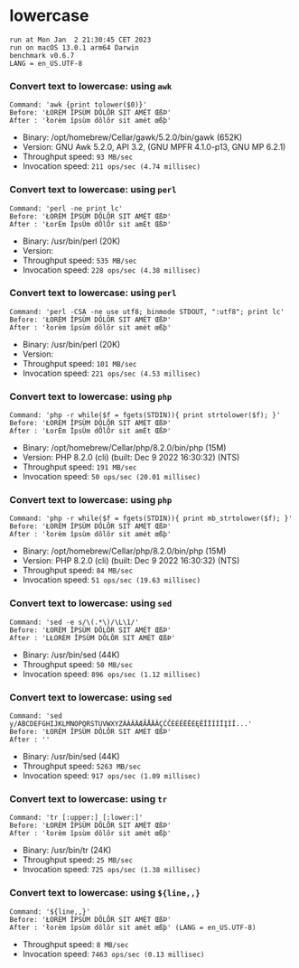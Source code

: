 # lowercase
 
    run at Mon Jan  2 21:30:45 CET 2023
    run on macOS 13.0.1 arm64 Darwin
    benchmark v0.6.7
    LANG = en_US.UTF-8
 
### Convert text to lowercase: using `awk`
```shell
Command: 'awk {print tolower($0)}'
Before: 'ŁORÈM ÎPSÙM DÔLÕR SIT AMÉT ŒßÞ'
After : 'łorèm îpsùm dôlõr sit amét œßþ'
```
* Binary: /opt/homebrew/Cellar/gawk/5.2.0/bin/gawk (652K)
* Version: GNU Awk 5.2.0, API 3.2, (GNU MPFR 4.1.0-p13, GNU MP 6.2.1)
* Throughput speed: `93 MB/sec`
* Invocation speed: `211 ops/sec (4.74 millisec)`

### Convert text to lowercase: using `perl`
```shell
Command: 'perl -ne print lc'
Before: 'ŁORÈM ÎPSÙM DÔLÕR SIT AMÉT ŒßÞ'
After : 'ŁorÈm ÎpsÙm dÔlÕr sit amÉt ŒßÞ'
```
* Binary: /usr/bin/perl (20K)
* Version: 
* Throughput speed: `535 MB/sec`
* Invocation speed: `228 ops/sec (4.38 millisec)`

### Convert text to lowercase: using `perl`
```shell
Command: 'perl -CSA -ne use utf8; binmode STDOUT, ":utf8"; print lc'
Before: 'ŁORÈM ÎPSÙM DÔLÕR SIT AMÉT ŒßÞ'
After : 'łorèm îpsùm dôlõr sit amét œßþ'
```
* Binary: /usr/bin/perl (20K)
* Version: 
* Throughput speed: `101 MB/sec`
* Invocation speed: `221 ops/sec (4.53 millisec)`

### Convert text to lowercase: using `php`
```shell
Command: 'php -r while($f = fgets(STDIN)){ print strtolower($f); }'
Before: 'ŁORÈM ÎPSÙM DÔLÕR SIT AMÉT ŒßÞ'
After : 'ŁorÈm ÎpsÙm dÔlÕr sit amÉt ŒßÞ'
```
* Binary: /opt/homebrew/Cellar/php/8.2.0/bin/php (15M)
* Version: PHP 8.2.0 (cli) (built: Dec  9 2022 16:30:32) (NTS)
* Throughput speed: `191 MB/sec`
* Invocation speed: `50 ops/sec (20.01 millisec)`

### Convert text to lowercase: using `php`
```shell
Command: 'php -r while($f = fgets(STDIN)){ print mb_strtolower($f); }'
Before: 'ŁORÈM ÎPSÙM DÔLÕR SIT AMÉT ŒßÞ'
After : 'łorèm îpsùm dôlõr sit amét œßþ'
```
* Binary: /opt/homebrew/Cellar/php/8.2.0/bin/php (15M)
* Version: PHP 8.2.0 (cli) (built: Dec  9 2022 16:30:32) (NTS)
* Throughput speed: `84 MB/sec`
* Invocation speed: `51 ops/sec (19.63 millisec)`

### Convert text to lowercase: using `sed`
```shell
Command: 'sed -e s/\(.*\)/\L\1/'
Before: 'ŁORÈM ÎPSÙM DÔLÕR SIT AMÉT ŒßÞ'
After : 'LŁORÈM ÎPSÙM DÔLÕR SIT AMÉT ŒßÞ'
```
* Binary: /usr/bin/sed (44K)
* Throughput speed: `50 MB/sec`
* Invocation speed: `896 ops/sec (1.12 millisec)`

### Convert text to lowercase: using `sed`
```shell
Command: 'sed y/ABCDEFGHIJKLMNOPQRSTUVWXYZÀÁÂÄÆÃÅĀǍÇĆČÈÉÊËĒĖĘĚÎÏÍÍĪĮÌǏ...'
Before: 'ŁORÈM ÎPSÙM DÔLÕR SIT AMÉT ŒßÞ'
After : ''
```
* Binary: /usr/bin/sed (44K)
* Throughput speed: `5263 MB/sec`
* Invocation speed: `917 ops/sec (1.09 millisec)`

### Convert text to lowercase: using `tr`
```shell
Command: 'tr [:upper:] [:lower:]'
Before: 'ŁORÈM ÎPSÙM DÔLÕR SIT AMÉT ŒßÞ'
After : 'łorèm îpsùm dôlõr sit amét œßþ'
```
* Binary: /usr/bin/tr (24K)
* Throughput speed: `25 MB/sec`
* Invocation speed: `725 ops/sec (1.38 millisec)`

### Convert text to lowercase: using `${line,,}`
```shell
Command: '${line,,}'
Before: 'ŁORÈM ÎPSÙM DÔLÕR SIT AMÉT ŒßÞ'
After : 'łorèm îpsùm dôlõr sit amét œßþ' (LANG = en_US.UTF-8)
```
* Throughput speed: `8 MB/sec`
* Invocation speed: `7463 ops/sec (0.13 millisec)`

